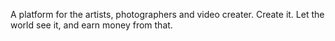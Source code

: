A platform for the artists, photographers and video creater. Create it. Let the world see it, and earn money from that.
